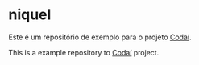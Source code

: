 # niquel
Este é um repositório de exemplo para o projeto [Codaí](https://academy.growdev.com.br/courses/codai-2-0/).

This is a example repository to [Codaí](https://academy.growdev.com.br/courses/codai-2-0/) project.
